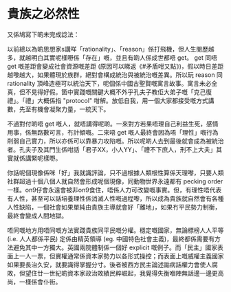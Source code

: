 # 貴族之必然性

又係鳩寫下啲未完成諗法：

以前總以為啲思想家s講咩「rationality」、「reason」係打飛機，但人生閱歷越多，就越明白其實呢樣嘢係「存在」嘅，並且有啲人係成世都唔 get。 get 同唔 get 嘅差距會變成社會資源嘅差距 (原因可以睇返《#矛盾咁又點》)，假以時日差距越嚟越大，如果體現於族群，絕對會構成統治與被統治嘅差異。所以玩 reason 同 rationality 頂峰造極可以統治天下，呢個係中國古聖賢嘅寓言故事。寓言未必全真，但不見得好假。箇中實踐嘅關鍵大概不外乎孔夫子教佢大弟子嘅「克己復禮」。「禮」大概係指 "protocol" 咁解。放低自我，用一個大家都接受嘅方式講數，先至有機會凝聚力量，一統天下。

不過對付啲唔 get 嘅人，就唔講得呢啲。一來對方若果唔理自己利益生死，感情用事，係無路數可言，冇計傾嘅。二來唔 get 嘅人最終會因為唔「理性」嘅行為削弱自己實力，所以亦係可以靠暴力攻陷嘅。所以呢啲人去到最後就會成為被統治者。孔夫子及其門生係咁話「君子XX，小人YY」、「禮不下庶人，刑不上大夫」其實就係講緊呢樣嘢。

你話呢個現像係咪「好」我就識評論，只不過根據人類根性算係天理嚟，只要人類社群超過十個八個人就自然會形成呢個現像，同動物世界永遠都有 pecking order 一樣。on9仔會永遠會被非on9食住，唔係人力可改變嘅事實。但，有理性唔代表有人性，甚至可以話培養理性係消滅人性嘅過程嚟，所以成為貴族就自然會有各種人性缺陷，一個社會如果單純由貴族主導就會好「離地」，如果冇平民勢力制衡，最終會變成人間地獄。

唔同嘅地方用唔同嘅方法實踐貴族同平民嘅分權。穩定嘅國家，無論標榜人人平等 (i.e. 人人都係平民) 定係由精英領導 (eg. 中國特色社會主義)，最終都係需要有方法避免其中一方獨大。英國兩院體制係一個好 explicit 嘅例子。而「民主」國家表面上一人一票，但實權通常係資本家勢力以各形式操控；而表面上嘅威權主義國家如果要長治久安，就要識得掌握分寸。後者被西方民主論述詬病話權力會使人腐敗，但望住廿一世紀啲資本家政治敗績民粹崛起，我覺得失衡嗰陣無話邊一邊更高尚，一樣係會仆街。
